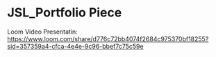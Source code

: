 # JSL_Portfolio Piece
 Loom Video Presentatin:
 https://www.loom.com/share/d776c72bb4074f2684c975370bf18255?sid=357359a4-cfca-4e4e-9c96-bbef7c75c59e
